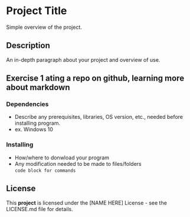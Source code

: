 # Project Title
Simple overview of the project.
## Description
An in-depth paragraph about your project and overview of use.
## Exercise 1 ating a repo on github, learning more about markdown
### Dependencies
- Describe any prerequisites, libraries, OS version, etc., needed before installing program.
- ex. Windows 10
### Installing
- How/where to donwload your program
- Any modification needed to be made to files/folders <br>
`code block for commands`
## License
This **project** is licensed under the [NAME HERE] License - see the LICENSE.md file for details.


